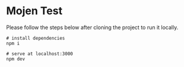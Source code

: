 # Mojen Test

Please follow the steps below after cloning the project to run it locally.

```
# install dependencies
npm i

# serve at localhost:3000
npm dev
```
